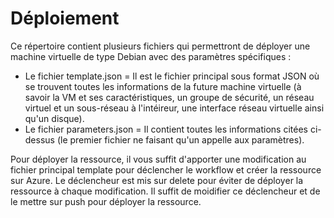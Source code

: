 # Déploiement

Ce répertoire contient plusieurs fichiers qui permettront de déployer une machine virtuelle de type Debian avec des paramètres spécifiques :
* Le fichier template.json = Il est le fichier principal sous format JSON où se trouvent toutes les informations de la future machine virtuelle (à savoir la VM et ses caractéristiques, un groupe de sécurité, un réseau virtuel et un sous-réseau à l'intéireur, une interface réseau virtuelle ainsi qu'un disque).
* Le fichier parameters.json = Il contient toutes les informations citées ci-dessus (le premier fichier ne faisant qu'un appelle aux paramètres).

Pour déployer la ressource, il vous suffit d'apporter une modification au fichier principal template pour déclencher le workflow et créer la ressource sur Azure. Le déclencheur est mis sur delete pour éviter de déployer la ressource à chaque modification. Il suffit de moidifier ce déclencheur et de le mettre sur push pour déployer la ressource.
